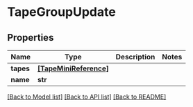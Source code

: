 # TapeGroupUpdate


## Properties

Name | Type | Description | Notes
------------ | ------------- | ------------- | -------------
**tapes** | [**[TapeMiniReference]**](TapeMiniReference.md) |  | 
**name** | **str** |  | 

[[Back to Model list]](../#documentation-for-models) [[Back to API list]](../#documentation-for-api-endpoints) [[Back to README]](../)


